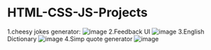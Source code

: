 # HTML-CSS-JS-Projects
1.cheesy jokes generator:
![image](https://github.com/bestcoolestp/HTML-CSS-JS-Projects/assets/108534975/ac25d50e-0bca-4ab5-b29b-7117350494d3)
2.Feedback UI
![image](https://github.com/bestcoolestp/HTML-CSS-JS-Projects/assets/108534975/fa5e841c-2620-4cc5-936f-64473e459b5b)
3.English Dictionary
![image](https://github.com/bestcoolestp/HTML-CSS-JS-Projects/assets/108534975/eb4f6c5e-2c6a-4ced-a16c-bfa8d961ea60)
4.Simp quote generator
![image](https://github.com/bestcoolestp/HTML-CSS-JS-Projects/assets/108534975/a6606712-1cca-4462-8a66-ff4a56a96294)




